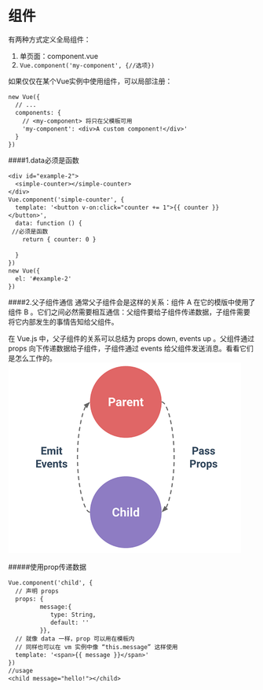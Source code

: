 # 组件

有两种方式定义全局组件：

1. 单页面：component.vue
2. ```Vue.component('my-component', {//选项})```

如果仅仅在某个Vue实例中使用组件，可以局部注册：

```
new Vue({
  // ...
  components: {
    // <my-component> 将只在父模板可用
    'my-component': <div>A custom component!</div>'
  }
})
```
####1.data必须是函数
```
<div id="example-2">
  <simple-counter></simple-counter>
</div>
Vue.component('simple-counter', {
  template: '<button v-on:click="counter += 1">{{ counter }}</button>',
  data: function () {
 //必须是函数
    return { counter: 0 }
 
  }
})
new Vue({
  el: '#example-2'
})
```

####2.父子组件通信
通常父子组件会是这样的关系：组件 A 在它的模版中使用了组件 B 。它们之间必然需要相互通信：父组件要给子组件传递数据，子组件需要将它内部发生的事情告知给父组件。

在 Vue.js 中，父子组件的关系可以总结为 props down, events up 。父组件通过 props 向下传递数据给子组件，子组件通过 events 给父组件发送消息。看看它们是怎么工作的。
![](/assets/props-events.png)

#####使用prop传递数据
```
Vue.component('child', {
  // 声明 props
  props: {
         message:{
            type: String,
            default: ''
         }},
  // 就像 data 一样，prop 可以用在模板内
  // 同样也可以在 vm 实例中像 “this.message” 这样使用
  template: '<span>{{ message }}</span>'
})
//usage
<child message="hello!"></child>
```

